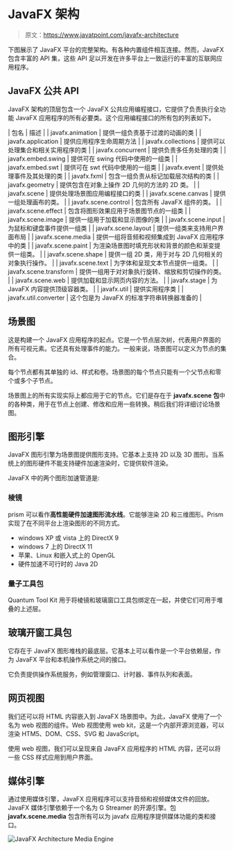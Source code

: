 # JavaFX 架构

> 原文：<https://www.javatpoint.com/javafx-architecture>

下图展示了 JavaFX 平台的完整架构。有各种内置组件相互连接。然而，JavaFX 包含丰富的 API 集，这些 API 足以开发在许多平台上一致运行的丰富的互联网应用程序。

## JavaFX 公共 API

JavaFX 架构的顶层包含一个 JavaFX 公共应用编程接口，它提供了负责执行全功能 JavaFX 应用程序的所有必要类。这个应用编程接口的所有包的列表如下。

| 包名 | 描述 |
| javafx.animation | 提供一组负责基于过渡的动画的类 |
| javafx.application | 提供应用程序生命周期方法 |
| javafx.collections | 提供可以处理集合和相关实用程序的类 |
| javafx.concurrent | 提供负责多任务处理的类 |
| javafx.embed.swing | 提供可在 swing 代码中使用的一组类 |
| javafx.embed.swt | 提供可在 swt 代码中使用的一组类 |
| javafx.event | 提供处理事件及其处理的类 |
| javafx.fxml | 包含一组负责从标记加载层次结构的类 |
| javafx.geometry | 提供包含在对象上操作 2D 几何的方法的 2D 类。 |
| javafx.scene | 提供处理场景图应用编程接口的类 |
| javafx.scene.canvas | 提供一组处理画布的类。 |
| javafx.scene.control | 包含所有 JavaFX 组件的类。 |
| javafx.scene.effect | 包含将图形效果应用于场景图节点的一组类 |
| javafx.scene.image | 提供一组用于加载和显示图像的类 |
| javafx.scene.input | 为鼠标和键盘事件提供一组类 |
| javafx.scene.layout | 提供一组类来支持用户界面布局 |
| javafx.scene.media | 提供一组将音频和视频集成到 JavaFX 应用程序中的类 |
| javafx.scene.paint | 为渲染场景图时填充形状和背景的颜色和渐变提供一组类。 |
| javafx.scene.shape | 提供一组 2D 类，用于对与 2D 几何相关的对象执行操作。 |
| javafx.scene.text | 为字体和呈现文本节点提供一组类。 |
| javafx.scene.transform | 提供一组用于对对象执行旋转、缩放和剪切操作的类。 |
| javafx.scene.web | 提供加载和显示网页内容的方法。 |
| javafx.stage | 为 JavaFX 内容提供顶级容器类。 |
| javafx.util | 提供实用程序类 |
| javafx.util.converter | 这个包是为 JavaFX 的标准字符串转换器准备的 |

## 场景图

这是构建一个 JavaFX 应用程序的起点。它是一个节点层次树，代表用户界面的所有可视元素。它还具有处理事件的能力。一般来说，场景图可以定义为节点的集合。

每个节点都有其单独的 id、样式和卷。场景图的每个节点只能有一个父节点和零个或多个子节点。

场景图上的所有实现实际上都应用于它的节点。它们是存在于 **javafx.scene 包**中的各种类，用于在节点上创建、修改和应用一些转换。稍后我们将详细讨论场景图。

## 图形引擎

JavaFX 图形引擎为场景图提供图形支持。它基本上支持 2D 以及 3D 图形。当系统上的图形硬件不能支持硬件加速渲染时，它提供软件渲染。

JavaFX 中的两个图形加速管道是:

### 棱镜

prism 可以看作**高性能硬件加速图形流水线**。它能够渲染 2D 和三维图形。Prism 实现了在不同平台上渲染图形的不同方式。

*   windows XP 或 vista 上的 DirectX 9
*   windows 7 上的 DirectX 11
*   苹果、Linux 和嵌入式上的 OpenGL
*   硬件加速不可行时的 Java 2D

### 量子工具包

Quantum Tool Kit 用于将棱镜和玻璃窗口工具包绑定在一起，并使它们可用于堆叠的上述层。

## 玻璃开窗工具包

它存在于 JavaFX 图形堆栈的最底层。它基本上可以看作是一个平台依赖层，作为 JavaFX 平台和本机操作系统之间的接口。

它负责提供操作系统服务，例如管理窗口、计时器、事件队列和表面。

## 网页视图

我们还可以将 HTML 内容嵌入到 JavaFX 场景图中。为此，JavaFX 使用了一个名为 web 视图的组件。Web 视图使用 web kit，这是一个内部开源浏览器，可以渲染 HTM5、DOM、CSS、SVG 和 JavaScript。

使用 web 视图，我们可以呈现来自 JavaFX 应用程序的 HTML 内容，还可以将一些 CSS 样式应用到用户界面。

## 媒体引擎

通过使用媒体引擎，JavaFX 应用程序可以支持音频和视频媒体文件的回放。JavaFX 媒体引擎依赖于一个名为 G Streamer 的开源引擎。包 **javafx.scene.media** 包含所有可以为 javafx 应用程序提供媒体功能的类和接口。

![JavaFX Architecture Media Engine](../img/83c52e1d36d57f1b1ecb88197f06e8d0.png)